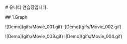 \# 유니티 연습장입니다.



\## 1.Graph

!\[Demo](gifs/Movie\_001.gif) !\[Demo](gifs/Movie\_002.gif)

!\[Demo](gifs/Movie\_003.gif) !\[Demo](gifs/Movie\_004.gif)



